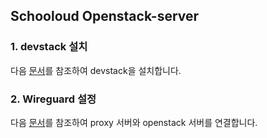 ## Schooloud Openstack-server

### 1. devstack 설치

다음 [문서](https://openstack.dooray.com/share/pages/cNN00FoxQrSevSxU6RFCpA)를 참조하여 devstack을 설치합니다.

### 2. Wireguard 설정

다음 [문서](https://happyae.tistory.com/84)를 참조하여 proxy 서버와 openstack 서버를 연결합니다.
